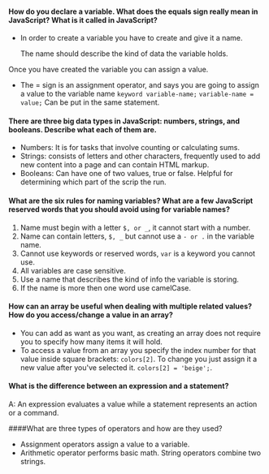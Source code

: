 #### How do you declare a variable. What does the equals sign really mean in JavaScript? What is it called in JavaScript?
* In order to create a variable you have to create and give it a name.

   The name should describe the kind of data the variable holds.

Once you have created the variable you can assign a value.
* The = sign is an assignment operator, and says you are going to assign a value to the variable name `keyword variable-name;` `variable-name = value;` Can be put in the same statement.

#### There are three big data types in JavaScript: numbers, strings, and booleans. Describe what each of them are.
* Numbers: It is for tasks that involve counting or calculating sums.
* Strings: consists of letters and other characters, frequently used to add new content into a page and can contain HTML markup.
* Booleans: Can have one of two values, true or false. Helpful for determining which part of the scrip the run.

#### What are the six rules for naming variables? What are a few JavaScript reserved words that you should avoid using for variable names?
1. Name must begin with a letter `$, or _`, it cannot start with a number.
2. Name can contain letters, `$, _` but cannot use a `- or .` in the variable name.
3. Cannot use keywords or reserved words, `var` is a keyword you cannot use.
4. All variables are case sensitive.
5. Use a name that describes the kind of info the variable is storing.
6. If the name is more then one word
use camelCase.  

#### How can an array be useful when dealing with multiple related values? How do you access/change a value in an array?
* You can add as want as you want, as creating an array does not require you to specify how many items it will hold.
* To access a value from an array you specify the index number for that value inside square brackets: `colors[2]`. To change you just assign it a new value after you've selected it. `colors[2] = 'beige';`.

#### What is the difference between an expression and a statement?
A: An expression evaluates a value while a statement represents an action or a command.

####What are three types of operators and how are they used?
* Assignment operators assign a value to a variable.
* Arithmetic operator performs basic math. String operators combine two strings.
